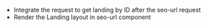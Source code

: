 - Integrate the request to get landing by ID after the seo-url request
- Render the Landing layout in seo-url component